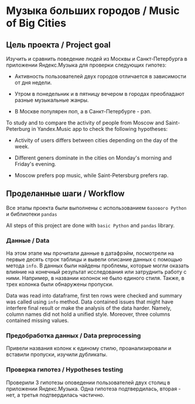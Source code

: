 # Музыка больших городов / Music of Big Cities

## Цель проекта / Project goal
Изучить и сравнить поведение людей из Москвы и Санкт-Петербурга в приложении Яндекс.Музыка для проверки следующих гипотез:

- Активность пользователей двух городов отличается в зависимости от дня недели.

- Утром в понедельник и в пятницу вечером в городах преобладают разные музыкальные жанры.

- В Москве популярен поп, а в Санкт-Петербурге - рэп.

To study and to compare the activity of people from Moscow and Saint-Peterburg in Yandex.Music app to check the following hypotheses:

- Activity of users differs between cities depending on the day of the week.

- Different geners dominate in the cities on Monday's morning and Friday's evening.

- Moscow prefers pop music, while Saint-Petersburg prefers rap.

## Проделанные шаги / Workflow
Все этапы проекта были выполнены с использованием `базового Python` и библиотеки `pandas`

All steps of this project are done with `basic Python` and `pandas` library.

### Данные / Data
На этом этапе мы прочитали данные в датафрэйм, посмотрели на первые десять строк таблицы и вывели описание данных с помощью метода `info`. В данных были найдены проблемы, которые могли оказать влияние на конечный результат исследования или затруднить работу с ними. Например, в названии колонок не было единого стиля. Также, в трех колонка были обнаружены пропуски.

Data was read into dataframe, first ten rows were checked and summary was called using `info` method. Data contained issues that might have interfere final result or make the analysis of the data harder. Namely, column names did not hold a unified style. Moreover, three columns contained missing values.

### Предобработка данных / Data preprocessing
Привели названия колонк к единому стилю, проанализировали и вставили пропуски, изучили дубликаты.


### Проверка гипотез / Hypotheses testing
Проверили 3 гипотезы оповедении пользователей двух столиц в приложении Яндекс.Музыка. Одна гипотеза подтвердилась, вторая - нет, а третья подтвердилась частично.